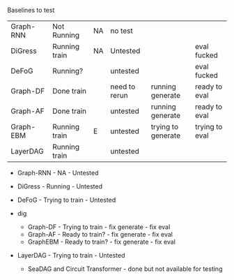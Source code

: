 

Baselines to test

|           |                |    |               |                    |                |
|-----------|----------------|----|---------------|--------------------|----------------|
| Graph-RNN | Not Running    | NA | no test       |                    |                |
| DiGress   | Running train  | NA | Untested      |                    | eval fucked    |
| DeFoG     | Running?       |    | untested      |                    | eval fucked    |
| Graph-DF  | Done train     |    | need to rerun | running generate   | ready to eval  |
| Graph-AF  | Done  train    |    | untested      | running generate   | ready to eval  |
| Graph-EBM | Running  train | E  | untested      | trying to generate | trying to eval |
| LayerDAG  | Running  train |    | untested      |                    |                |



- Graph-RNN - NA - Untested
- DiGress - Running - Untested
- DeFoG - Trying to train - Untested
- dig
  - Graph-DF - Trying to train - fix generate - fix eval
  - Graph-AF - Ready to train? - fix generate - fix eval
  - GraphEBM - Ready to train? - fix generate - fix eval
- LayerDAG - Trying to train - Untested



  - SeaDAG and Circuit Transformer - done but not available for testing 

